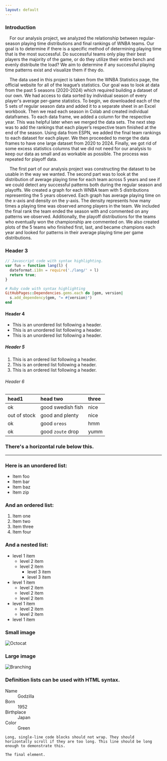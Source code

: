 ```yaml
---
layout: default
---
```


### Introduction 

	
&emsp;For our analysis project, we analyzed the relationship between regular-season playing time distributions and final rankings of WNBA teams. Our goal is to determine if there is a specific method of determining playing time that is the most successful. Do successful teams only play their best players the majority of the game, or do they utilize their entire bench and evenly distribute the load? We aim to determine if any successful playing time patterns exist and visualize them if they do. 

&emsp;The data used in this project is taken from the WNBA Statistics page, the official website for all of the league’s statistics. Our goal was to look at data from the past 5 seasons (2020-2024) which required building a dataset of our own. We had access to data sorted by individual season of every player's average per-game statistics. To begin, we downloaded each of the 5 sets of regular season data and added it to a separate sheet in an Excel workbook. Then we read each season in Colab and created individual dataframes. To each data frame, we added a column for the respective year. This was helpful later when we merged the data sets. The next step was to add the rankings that each player’s respective team finished at the end of the season. Using data from ESPN, we added the final team rankings to each dataset for each player. We then proceeded to merge the data frames to have one large dataset from 2020 to 2024. Finally, we got rid of some excess statistics columns that we did not need for our analysis to keep our data as small and as workable as possible. The process was repeated for playoff data. 

&emsp;The first part of our analysis project was constructing the dataset to be usable in the way we wanted. The second part was to look at the distribution of average playing time for each team across 5 years and see if we could detect any successful patterns both during the regular season and playoffs. We created a graph for each WNBA team with 5 distributions representing the 5 years observed. Each graph has average playing time on the x-axis and density on the y-axis. The density represents how many times a playing time was observed among players in the team. We included the final rank the team ended the season with and commented on any patterns we observed. Additionally, the playoff distributions for the teams who eventually won the championship are commented on. We also created plots of the 5 teams who finished first, last, and became champions each year and looked for patterns in their average playing time per game distributions. 
### Header 3

```js
// Javascript code with syntax highlighting.
var fun = function lang(l) {
  dateformat.i18n = require('./lang/' + l)
  return true;
}
```

```ruby
# Ruby code with syntax highlighting
GitHubPages::Dependencies.gems.each do |gem, version|
  s.add_dependency(gem, "= #{version}")
end
```

#### Header 4

*   This is an unordered list following a header.
*   This is an unordered list following a header.
*   This is an unordered list following a header.

##### Header 5

1.  This is an ordered list following a header.
2.  This is an ordered list following a header.
3.  This is an ordered list following a header.

###### Header 6

| head1        | head two          | three |
|:-------------|:------------------|:------|
| ok           | good swedish fish | nice  |
| out of stock | good and plenty   | nice  |
| ok           | good `oreos`      | hmm   |
| ok           | good `zoute` drop | yumm  |

### There's a horizontal rule below this.

* * *

### Here is an unordered list:

*   Item foo
*   Item bar
*   Item baz
*   Item zip

### And an ordered list:

1.  Item one
1.  Item two
1.  Item three
1.  Item four

### And a nested list:

- level 1 item
  - level 2 item
  - level 2 item
    - level 3 item
    - level 3 item
- level 1 item
  - level 2 item
  - level 2 item
  - level 2 item
- level 1 item
  - level 2 item
  - level 2 item
- level 1 item

### Small image

![Octocat](https://github.githubassets.com/images/icons/emoji/octocat.png)

### Large image

![Branching](https://guides.github.com/activities/hello-world/branching.png)


### Definition lists can be used with HTML syntax.

<dl>
<dt>Name</dt>
<dd>Godzilla</dd>
<dt>Born</dt>
<dd>1952</dd>
<dt>Birthplace</dt>
<dd>Japan</dd>
<dt>Color</dt>
<dd>Green</dd>
</dl>

```
Long, single-line code blocks should not wrap. They should horizontally scroll if they are too long. This line should be long enough to demonstrate this.
```

```
The final element.
```

